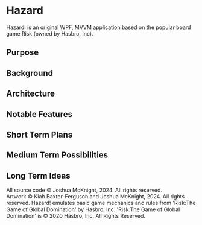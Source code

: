 # Hazard

Hazard! is an original WPF, MVVM application based on the popular board game Risk (owned by Hasbro, Inc).

## Purpose

## Background

## Architecture

## Notable Features

## Short Term Plans
## Medium Term Possibilities
## Long Term Ideas

All source code © Joshua McKnight, 2024. All rights reserved.  
Artwork © Kiah Baxter-Ferguson and Joshua McKnight, 2024. All rights reserved.
Hazard! emulates basic game mechanics and rules from 'Risk:The Game of Global Domination' by Hasbro, Inc.
'Risk:The Game of Global Domination' is © 2020 Hasbro, Inc. All Rights Reserved.
